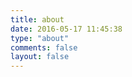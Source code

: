 ```yaml
---
title: about
date: 2016-05-17 11:45:38
type: "about"
comments: false
layout: false
---
```


<script language="javascript" type="text/javascript"> 
// 以下方式直接跳转
</script>  